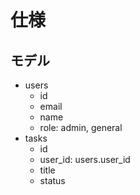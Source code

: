 # 仕様

## モデル
- users
  - id
  - email
  - name
  - role: admin, general
- tasks
  - id
  - user_id: users.user_id
  - title
  - status